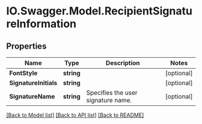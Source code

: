 # IO.Swagger.Model.RecipientSignatureInformation
## Properties

Name | Type | Description | Notes
------------ | ------------- | ------------- | -------------
**FontStyle** | **string** |  | [optional] 
**SignatureInitials** | **string** |  | [optional] 
**SignatureName** | **string** | Specifies the user signature name. | [optional] 

[[Back to Model list]](../README.md#documentation-for-models) [[Back to API list]](../README.md#documentation-for-api-endpoints) [[Back to README]](../README.md)

